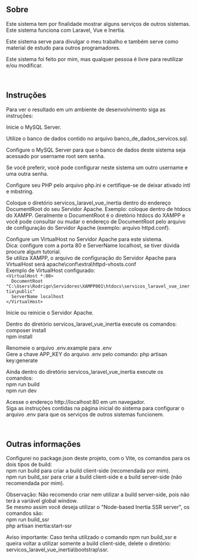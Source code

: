 ## Sobre
<p>Este sistema tem por finalidade mostrar alguns serviços de outros sistemas. Este sistema funciona com Laravel, Vue e Inertia.</p>

<p>Este sistema serve para divulgar o meu trabalho e também serve como material de estudo para outros programadores.</p>

<p>Este sistema foi feito por mim, mas qualquer pessoa é livre para reutilizar e/ou modificar.</p>

<br/>

## Instruções
<p>Para ver o resultado em um ambiente de desenvolvimento siga as instruções:</p>

<p>Inicie o MySQL Server.</p>

<p>Utilize o banco de dados contido no arquivo banco_de_dados_servicos.sql.</p>

<p>Configure o MySQL Server para que o banco de dados deste sistema seja acessado por username root sem senha.</p>

<p>Se você preferir, você pode configurar neste sistema um outro username e uma outra senha.</p>

<p>Configure seu PHP pelo arquivo php.ini e certifique-se de deixar ativado intl e mbstring.</p>

<p>Coloque o diretório servicos_laravel_vue_inertia dentro do endereço DocumentRoot do seu Servidor Apache. Exemplo: coloque dentro de htdocs do XAMPP. Geralmente o DocumentRoot é o diretório htdocs do XAMPP e você pode consultar ou mudar o endereço de DocumentRoot pelo arquivo de configuração do Servidor Apache (exemplo: arquivo httpd.conf).</p>

<p>Configure um VirtualHost no Servidor Apache para este sistema.<br/>
Dica: configure com a porta 80 e ServerName localhost, se tiver dúvida procure algum tutorial.<br/>
Se utiliza XAMPP, o arquivo de configuração do Servidor Apache para VirtualHost será apache\conf\extra\httpd-vhosts.conf<br/>
Exemplo de VirtualHost configurado:<br/>
<code>&lt;VirtualHost *:80&gt;</code><br/>
<code>&nbsp;&nbsp;DocumentRoot "C:\Users\Rodrigo\Servidores\XAMPP001\htdocs\servicos_laravel_vue_inertia\public"</code><br/>
<code>&nbsp;&nbsp;ServerName localhost</code><br/>
<code>&lt;/VirtualHost&gt;</code></p>

<p>Inicie ou reinicie o Servidor Apache.</p>

<p>Dentro do diretório servicos_laravel_vue_inertia execute os comandos:<br/>
composer install<br/>
npm install</p>

<p>Renomeie o arquivo .env.example para .env<br/>
Gere a chave APP_KEY do arquivo .env pelo comando: php artisan key:generate</p>

<p>Ainda dentro do diretório servicos_laravel_vue_inertia execute os comandos:<br/>
npm run build<br/>
npm run dev</p>

<p>Acesse o endereço http://localhost:80 em um navegador.<br/>
Siga as instruções contidas na página inicial do sistema para configurar o arquivo .env para que os serviços de outros sistemas funcionem.</p>

<br/>

## Outras informações
<p>Configurei no package.json deste projeto, com o Vite, os comandos para os dois tipos de build:<br/>
npm run build para criar a build client-side (recomendada por mim).<br/>
npm run build_ssr para criar a build client-side e a build server-side (não recomendada por mim).</p>

<p>Observação: Não recomendo criar nem utilizar a build server-side, pois não terá a variável global window.<br/>
Se mesmo assim você deseja utilizar o "Node-based Inertia SSR server", os comandos são:<br/>
npm run build_ssr<br/>
php artisan inertia:start-ssr</p>

<p>Aviso importante: Caso tenha utilizado o comando npm run build_ssr e queira voltar a utilizar somente a build client-side, delete o diretório: servicos_laravel_vue_inertia\bootstrap\ssr.</p>

<br/>
